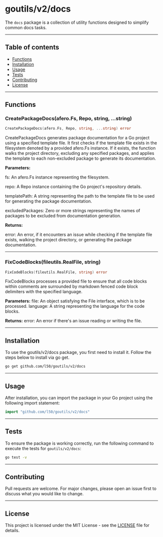 # goutils/v2/docs

The `docs` package is a collection of utility functions
designed to simplify common docs tasks.

---

## Table of contents

- [Functions](#functions)
- [Installation](#installation)
- [Usage](#usage)
- [Tests](#tests)
- [Contributing](#contributing)
- [License](#license)

---

## Functions

### CreatePackageDocs(afero.Fs, Repo, string, ...string)

```go
CreatePackageDocs(afero.Fs, Repo, string, ...string) error
```

CreatePackageDocs generates package documentation for a Go project using
a specified template file. It first checks if the template file exists in
the filesystem denoted by a provided afero.Fs instance. If it exists, the
function walks the project directory, excluding any specified packages,
and applies the template to each non-excluded package to generate its
documentation.

**Parameters:**

fs: An afero.Fs instance representing the filesystem.

repo: A Repo instance containing the Go project's repository details.

templatePath: A string representing the path to the template file to be
used for generating the package documentation.

excludedPackages: Zero or more strings representing the names of packages
to be excluded from documentation generation.

**Returns:**

error: An error, if it encounters an issue while checking if the template
file exists, walking the project directory, or generating the package
documentation.

---

### FixCodeBlocks(fileutils.RealFile, string)

```go
FixCodeBlocks(fileutils.RealFile, string) error
```

FixCodeBlocks processes a provided file to ensure that all code
blocks within comments are surrounded by markdown fenced code block
delimiters with the specified language.

**Parameters:**
file: An object satisfying the File interface, which is to be processed.
language: A string representing the language for the code blocks.

**Returns:**
error: An error if there's an issue reading or writing the file.

---

## Installation

To use the goutils/v2/docs package, you first need to install it.
Follow the steps below to install via go get.

```bash
go get github.com/l50/goutils/v2/docs
```

---

## Usage

After installation, you can import the package in your Go project
using the following import statement:

```go
import "github.com/l50/goutils/v2/docs"
```

---

## Tests

To ensure the package is working correctly, run the following
command to execute the tests for `goutils/v2/docs`:

```bash
go test -v
```

---

## Contributing

Pull requests are welcome. For major changes,
please open an issue first to discuss what
you would like to change.

---

## License

This project is licensed under the MIT
License - see the [LICENSE](../LICENSE)
file for details.
